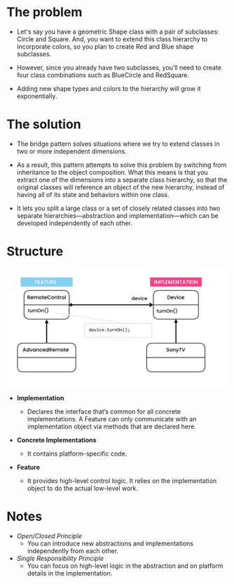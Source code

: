 # The problem

- Let's say you have a geometric Shape class with a pair of subclasses: Circle and Square. And, you want to extend this class hierarchy to incorporate colors, so you plan to create Red and Blue shape subclasses.

- However, since you already have two subclasses, you’ll need to create four class combinations such as BlueCircle and RedSquare.

- Adding new shape types and colors to the hierarchy will grow it exponentially. 

# The solution

- The bridge pattern solves situations where we try to extend classes in two or more independent dimensions.

-  As a result, this pattern attempts to solve this problem by switching from inheritance to the object composition. What this means is that you extract one of the dimensions into a separate class hierarchy, so that the original classes will reference an object of the new hierarchy, instead of having all of its state and behaviors within one class.

- It lets you split a large class or a set of closely related classes into two separate hierarchies—abstraction and implementation—which can be developed independently of each other.

# Structure

![](diagram.png)

- **Implementation**
    - Declares the interface that’s common for all concrete implementations. A Feature can only communicate with an implementation object via methods that are declared here.

- **Concrete Implementations**
    - It contains platform-specific code.

- **Feature**
    - It provides high-level control logic. It relies on the implementation object to do the actual low-level work.

# Notes

- *Open/Closed Principle*
    - You can introduce new abstractions and implementations independently from each other.
- *Single Responsibility Principle*
    - You can focus on high-level logic in the abstraction and on platform details in the implementation.